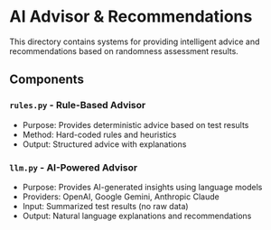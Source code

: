 # AI Advisor & Recommendations

This directory contains systems for providing intelligent advice and recommendations based on randomness assessment results.

## Components

### `rules.py` - Rule-Based Advisor
- Purpose: Provides deterministic advice based on test results
- Method: Hard-coded rules and heuristics
- Output: Structured advice with explanations

### `llm.py` - AI-Powered Advisor
- Purpose: Provides AI-generated insights using language models
- Providers: OpenAI, Google Gemini, Anthropic Claude
- Input: Summarized test results (no raw data)
- Output: Natural language explanations and recommendations 